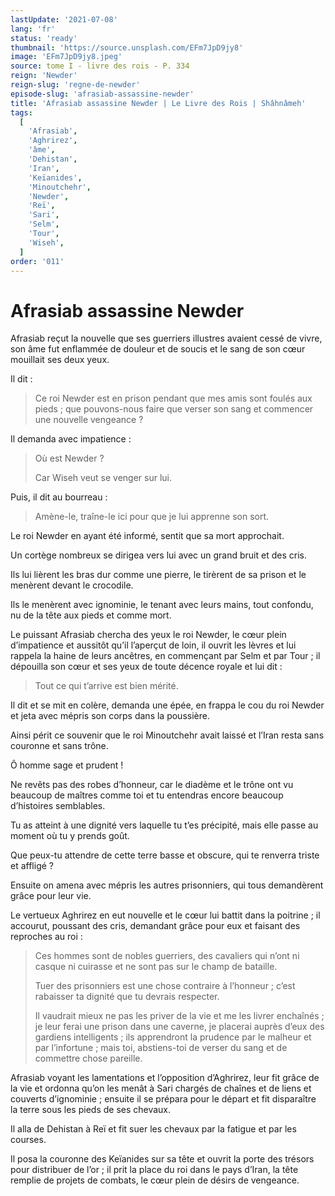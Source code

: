```yaml
---
lastUpdate: '2021-07-08'
lang: 'fr'
status: 'ready'
thumbnail: 'https://source.unsplash.com/EFm7JpD9jy8'
image: 'EFm7JpD9jy8.jpeg'
source: tome I - livre des rois - P. 334
reign: 'Newder'
reign-slug: 'regne-de-newder'
episode-slug: 'afrasiab-assassine-newder'
title: 'Afrasiab assassine Newder | Le Livre des Rois | Shâhnâmeh'
tags:
  [
    'Afrasiab',
    'Aghrirez',
    'âme',
    'Dehistan',
    'Iran',
    'Keïanides',
    'Minoutchehr',
    'Newder',
    'Reï',
    'Sari',
    'Selm',
    'Tour',
    'Wiseh',
  ]
order: '011'
---
```


<!-- LTeX: language=fr -->

# Afrasiab assassine Newder

Afrasiab reçut la nouvelle que ses guerriers illustres avaient cessé de vivre, son âme fut enflammée de douleur et de soucis et le sang de son cœur mouillait ses deux yeux.

Il dit :

> Ce roi Newder est en prison pendant que mes amis sont foulés aux pieds ; que pouvons-nous faire que verser son sang et commencer une nouvelle vengeance ?

Il demanda avec impatience :

> Où est Newder ?
>
> Car Wiseh veut se venger sur lui.

Puis, il dit au bourreau :

> Amène-le, traîne-le ici pour que je lui apprenne son sort.

Le roi Newder en ayant été informé, sentit que sa mort approchait.

Un cortège nombreux se dirigea vers lui avec un grand bruit et des cris.

Ils lui lièrent les bras dur comme une pierre, le tirèrent de sa prison et le menèrent devant le crocodile.

Ils le menèrent avec ignominie, le tenant avec leurs mains, tout confondu, nu de la tête aux pieds et comme mort.

Le puissant Afrasiab chercha des yeux le roi Newder, le cœur plein d’impatience et aussitôt qu’il l’aperçut de loin, il ouvrit les lèvres et lui rappela la haine de leurs ancêtres, en commençant par Selm et par Tour ; il dépouilla son cœur et ses yeux de toute décence royale et lui dit :

> Tout ce qui t’arrive est bien mérité.

Il dit et se mit en colère, demanda une épée, en frappa le cou du roi Newder et jeta avec mépris son corps dans la poussière.

Ainsi périt ce souvenir que le roi Minoutchehr avait laissé et l’Iran resta sans couronne et sans trône.

Ô homme sage et prudent !

Ne revêts pas des robes d’honneur, car le diadème et le trône ont vu beaucoup de maîtres comme toi et tu entendras encore beaucoup d’histoires semblables.

Tu as atteint à une dignité vers laquelle tu t’es précipité, mais elle passe au moment où tu y prends goût.

Que peux-tu attendre de cette terre basse et obscure, qui te renverra triste et affligé ?

Ensuite on amena avec mépris les autres prisonniers, qui tous demandèrent grâce pour leur vie.

Le vertueux Aghrirez en eut nouvelle et le cœur lui battit dans la poitrine ; il accourut, poussant des cris, demandant grâce pour eux et faisant des reproches au roi :

> Ces hommes sont de nobles guerriers, des cavaliers qui n’ont ni casque ni cuirasse et ne sont pas sur le champ de bataille.
>
> Tuer des prisonniers est une chose contraire à l’honneur ; c’est rabaisser ta dignité que tu devrais respecter.
>
> Il vaudrait mieux ne pas les priver de la vie et me les livrer enchaînés ; je leur ferai une prison dans une caverne, je placerai auprès d’eux des gardiens intelligents ; ils apprendront la prudence par le malheur et par l’infortune ; mais toi, abstiens-toi de verser du sang et de commettre chose pareille.

Afrasiab voyant les lamentations et l’opposition d’Aghrirez, leur fit grâce de la vie et ordonna qu’on les menât à Sari chargés de chaînes et de liens et couverts d’ignominie ; ensuite il se prépara pour le départ et fit disparaître la terre sous les pieds de ses chevaux.

Il alla de Dehistan à Reï et fit suer les chevaux par la fatigue et par les courses.

Il posa la couronne des Keïanides sur sa tête et ouvrit la porte des trésors pour distribuer de l’or ; il prit la place du roi dans le pays d’Iran, la tête remplie de projets de combats, le cœur plein de désirs de vengeance.
